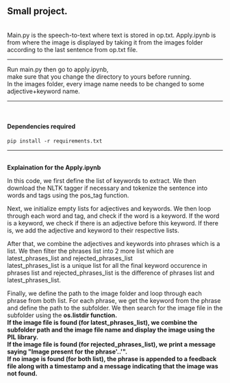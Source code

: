 <h2>Small project.</h2><br>
Main.py is the speech-to-text where text is stored in op.txt.
Apply.ipynb is from where the image is displayed by taking it from the images folder according to the last sentence from op.txt file.<be><hr>
Run main.py then go to apply.ipynb,<br>
make sure that you change the directory to yours before running.<br>
In the images folder, every image name needs to be changed to some adjective+keyword name.
<hr>
<br><h4>Dependencies required</h4>
  
```
pip install -r requirements.txt
```
<hr><br>
<b>Explaination for the Apply.ipynb</b><br>

In this code, we first define the list of keywords to extract. We then download the NLTK tagger if necessary 
and tokenize the sentence into words and tags using the pos_tag function.<br>

Next, we initialize empty lists for adjectives and keywords. 
We then loop through each word and tag, and check if the word is a keyword. 
If the word is a keyword, we check if there is an adjective before this keyword. 
If there is, we add the adjective and keyword to their respective lists.<br>

After that, we combine the adjectives and keywords into phrases which is a list. We then filter the phrases list into 2 more list which are latest_phrases_list and rejected_phrases_list<br>
latest_phrases_list is a unique list for all the final keyword occurence in phrases list and rejected_phrases_list is the difference of phrases list and latest_phrases_list.<br>

Finally, we define the path to the image folder and loop through each phrase from both list. 
For each phrase, we get the keyword from the phrase and define the path to the subfolder. 
We then search for the image file in the subfolder using the <b>os.listdir<b> function.<br>
If the image file is found (for latest_phrases_list), we combine the subfolder path and the image file name and display the image using the PIL library.<br> 
If the image file is found (for rejected_phrases_list), we print a message saying "Image present for the phrase'..'".
<br>If no image is found (for both list), the phrase is appended to a feedback file along with a timestamp and a message indicating that the image was not found.<br>

